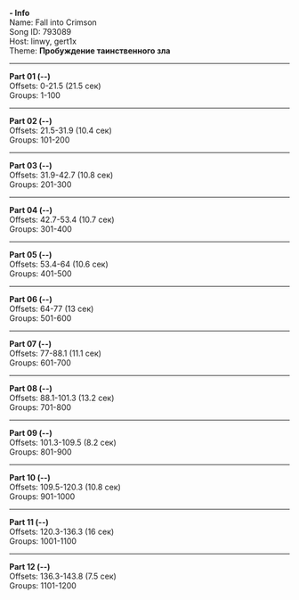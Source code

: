 **- Info**  
Name: Fall into Crimson  
Song ID: 793089  
Host: linwy, gert1x  
Theme: **Пробуждение таинственного зла**  

---------------------------------------------------------------------------------------------------------------------------------

**Part 01 (--)**  
Offsets: 0-21.5 (21.5 сек)  
Groups: 1-100  

---------------------------------------------------------------------------------------------------------------------------------

**Part 02 (--)**  
Offsets: 21.5-31.9 (10.4 сек)  
Groups: 101-200  

---------------------------------------------------------------------------------------------------------------------------------

**Part 03 (--)**  
Offsets: 31.9-42.7 (10.8 сек)  
Groups: 201-300  

---------------------------------------------------------------------------------------------------------------------------------

**Part 04 (--)**  
Offsets: 42.7-53.4 (10.7 сек)  
Groups: 301-400  

---------------------------------------------------------------------------------------------------------------------------------

**Part 05 (--)**  
Offsets: 53.4-64 (10.6 сек)  
Groups: 401-500  

---------------------------------------------------------------------------------------------------------------------------------

**Part 06 (--)**  
Offsets: 64-77 (13 сек)  
Groups: 501-600  

---------------------------------------------------------------------------------------------------------------------------------

**Part 07 (--)**  
Offsets: 77-88.1 (11.1 сек)  
Groups: 601-700  

---------------------------------------------------------------------------------------------------------------------------------

**Part 08 (--)**  
Offsets: 88.1-101.3 (13.2 сек)  
Groups: 701-800  

---------------------------------------------------------------------------------------------------------------------------------

**Part 09 (--)**  
Offsets: 101.3-109.5 (8.2 сек)  
Groups: 801-900  

---------------------------------------------------------------------------------------------------------------------------------

**Part 10 (--)**  
Offsets: 109.5-120.3 (10.8 сек)  
Groups: 901-1000  

---------------------------------------------------------------------------------------------------------------------------------

**Part 11 (--)**  
Offsets: 120.3-136.3 (16 сек)  
Groups: 1001-1100  

---------------------------------------------------------------------------------------------------------------------------------

**Part 12 (--)**  
Offsets: 136.3-143.8 (7.5 сек)  
Groups: 1101-1200  
